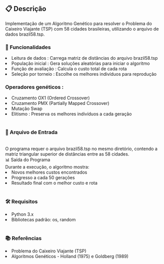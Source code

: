 <h2>📋 Descrição</h2>
Implementação de um Algoritmo Genético para resolver o Problema do Caixeiro Viajante (TSP) com 58 cidades brasileiras, utilizando o arquivo de dados brazil58.tsp. 

<h3>🚀 Funcionalidades</h3> 

  <li>Leitura de dados : Carrega matriz de distâncias do arquivo brazil58.tsp</li>
  <li>População inicial : Gera soluções aleatórias para iniciar o algoritmo</li>
  <li>Função de avaliação : Calcula o custo total de cada rota</li>
  <li>Seleção por torneio : Escolhe os melhores indivíduos para reprodução</li>
  
  <h3>Operadores genéticos :</h3> 
  
  <li>Cruzamento OX1 (Ordered Crossover)</li>
  <li>Cruzamento PMX (Partially Mapped Crossover)</li>
  <li>Mutação Swap</li>
  <li>Elitismo : Preserva os melhores indivíduos a cada geração</li>
  <br>
  <h3>📁 Arquivo de Entrada</h3> 
  <br>
  O programa requer o arquivo brazil58.tsp no mesmo diretório, contendo a matriz triangular superior de distâncias entre as 58 cidades. 
  <br>
  📊 Saída do Programa 
  <br>
    Durante a execução, o algoritmo mostra: 
  <br>
  <li>Novos melhores custos encontrados</li>
  <li>Progresso a cada 50 gerações</li>
  <li>Resultado final com o melhor custo e rota</li>
     <br> 
  <h3>🛠️ Requisitos</h3> 
  <li>Python 3.x</li>
  <li>Bibliotecas padrão: os, random</li>
       <br>
  <h3>📚 Referências</h3> 
  <li>Problema do Caixeiro Viajante (TSP)</li>
  <li>Algoritmos Genéticos - Holland (1975) e Goldberg (1989)</li>
     
